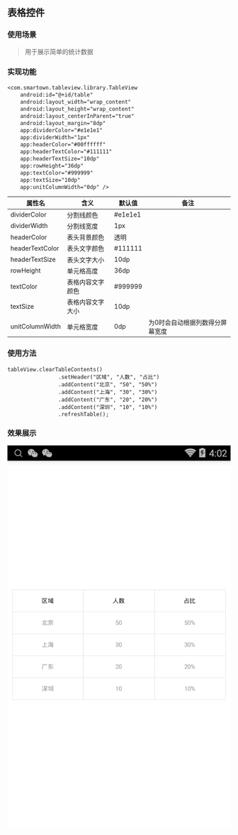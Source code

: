 ## 表格控件
### 使用场景
> 用于展示简单的统计数据

### 实现功能
    <com.smartown.tableview.library.TableView
        android:id="@+id/table"
        android:layout_width="wrap_content"
        android:layout_height="wrap_content"
        android:layout_centerInParent="true"
        android:layout_margin="8dp"
        app:dividerColor="#e1e1e1"
        app:dividerWidth="1px"
        app:headerColor="#00ffffff"
        app:headerTextColor="#111111"
        app:headerTextSize="10dp"
        app:rowHeight="36dp"
        app:textColor="#999999"
        app:textSize="10dp"
        app:unitColumnWidth="0dp" />

属性名|含义|默认值|备注
---|---|---|---
dividerColor|分割线颜色|#e1e1e1
dividerWidth|分割线宽度|1px
headerColor|表头背景颜色|透明
headerTextColor|表头文字颜色|#111111
headerTextSize|表头文字大小|10dp
rowHeight|单元格高度|36dp
textColor|表格内容文字颜色|#999999
textSize|表格内容文字大小|10dp
unitColumnWidth|单元格宽度|0dp|为0时会自动根据列数得分屏幕宽度

### 使用方法
    tableView.clearTableContents()
                    .setHeader("区域", "人数", "占比")
                    .addContent("北京", "50", "50%")
                    .addContent("上海", "30", "30%")
                    .addContent("广东", "20", "20%")
                    .addContent("深圳", "10", "10%")
                    .refreshTable();
### 效果展示
![](./image/demo.png)